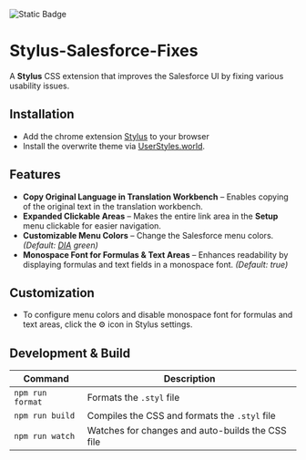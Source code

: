 ![Static Badge](https://img.shields.io/badge/v20.18.0-nodedotjs?style=flat&logo=nodedotjs&label=Node&color=%23339933)

# Stylus-Salesforce-Fixes

A **Stylus** CSS extension that improves the Salesforce UI by fixing various usability issues.

## Installation
- Add the chrome extension [Stylus](https://chromewebstore.google.com/detail/stylus/clngdbkpkpeebahjckkjfobafhncgmne) to your browser
- Install the overwrite theme via [UserStyles.world](https://userstyles.world/style/16934/salesforce-overwrite).

## Features

- **Copy Original Language in Translation Workbench** – Enables copying of the original text in the translation workbench.
- **Expanded Clickable Areas** – Makes the entire link area in the **Setup** menu clickable for easier navigation.
- **Customizable Menu Colors** – Change the Salesforce menu colors. _(Default: [DIA](https://dia-dg.com) green)_
- **Monospace Font for Formulas & Text Areas** – Enhances readability by displaying formulas and text fields in a monospace font. _(Default: true)_

## Customization
- To configure menu colors and disable monospace font for formulas and text areas, click the ⚙ icon in Stylus settings.

## Development & Build

| Command          | Description                                      |
| ---------------- | ------------------------------------------------ |
| `npm run format` | Formats the `.styl` file                         |
| `npm run build`  | Compiles the CSS and formats the `.styl` file    |
| `npm run watch`  | Watches for changes and auto-builds the CSS file |